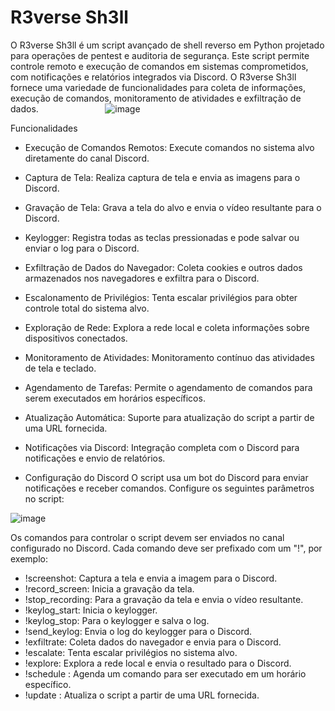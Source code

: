 # R3verse Sh3ll

O R3verse Sh3ll é um script avançado de shell reverso em Python projetado para operações de pentest e auditoria de segurança. Este script permite controle remoto e execução de comandos em sistemas comprometidos, com notificações e relatórios integrados via Discord. O R3verse Sh3ll fornece uma variedade de funcionalidades para coleta de informações, execução de comandos, monitoramento de atividades e exfiltração de dados.⠀⠀⠀⠀⠀⠀⠀⠀⠀⠀
![image](https://github.com/user-attachments/assets/5709811b-44b8-4ad6-96e3-f4f52e4d9b5a)

Funcionalidades
- Execução de Comandos Remotos: Execute comandos no sistema alvo diretamente do canal Discord.
- Captura de Tela: Realiza captura de tela e envia as imagens para o Discord.
- Gravação de Tela: Grava a tela do alvo e envia o vídeo resultante para o Discord.
- Keylogger: Registra todas as teclas pressionadas e pode salvar ou enviar o log para o Discord.
- Exfiltração de Dados do Navegador: Coleta cookies e outros dados armazenados nos navegadores e exfiltra para o Discord.
- Escalonamento de Privilégios: Tenta escalar privilégios para obter controle total do sistema alvo.
- Exploração de Rede: Explora a rede local e coleta informações sobre dispositivos conectados.
- Monitoramento de Atividades: Monitoramento contínuo das atividades de tela e teclado.
- Agendamento de Tarefas: Permite o agendamento de comandos para serem executados em horários específicos.
- Atualização Automática: Suporte para atualização do script a partir de uma URL fornecida.
- Notificações via Discord: Integração completa com o Discord para notificações e envio de relatórios.


- Configuração do Discord
O script usa um bot do Discord para enviar notificações e receber comandos. Configure os seguintes parâmetros no script:

![image](https://github.com/user-attachments/assets/9c3d260a-0b1b-4245-b0a4-8c0939ecc7ef)




Os comandos para controlar o script devem ser enviados no canal configurado no Discord. Cada comando deve ser prefixado com um "!", por exemplo:

- !screenshot: Captura a tela e envia a imagem para o Discord.
- !record_screen: Inicia a gravação da tela.
- !stop_recording: Para a gravação da tela e envia o vídeo resultante.
- !keylog_start: Inicia o keylogger.
- !keylog_stop: Para o keylogger e salva o log.
- !send_keylog: Envia o log do keylogger para o Discord.
- !exfiltrate: Coleta dados do navegador e envia para o Discord.
- !escalate: Tenta escalar privilégios no sistema alvo.
- !explore: Explora a rede local e envia o resultado para o Discord.
- !schedule <comando> <hora>: Agenda um comando para ser executado em um horário específico.
- !update <URL>: Atualiza o script a partir de uma URL fornecida.
